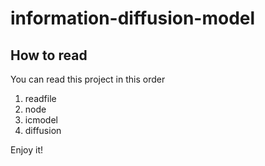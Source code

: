 # information-diffusion-model
## How to read
You can read this project in this order
  1. readfile
  2. node
  3. icmodel
  4. diffusion
  
Enjoy it!
